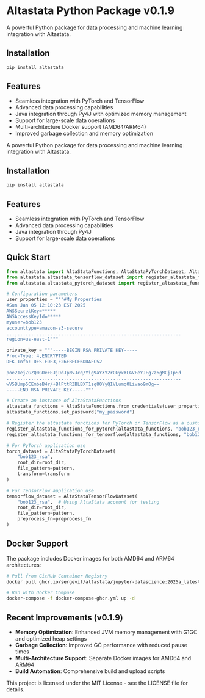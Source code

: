# Altastata Python Package v0.1.9

A powerful Python package for data processing and machine learning integration with Altastata.

## Installation

```bash
pip install altastata
```

## Features

- Seamless integration with PyTorch and TensorFlow
- Advanced data processing capabilities
- Java integration through Py4J with optimized memory management
- Support for large-scale data operations
- Multi-architecture Docker support (AMD64/ARM64)
- Improved garbage collection and memory optimization

A powerful Python package for data processing and machine learning integration with Altastata.

## Installation

```bash
pip install altastata
```

## Features

- Seamless integration with PyTorch and TensorFlow
- Advanced data processing capabilities
- Java integration through Py4J
- Support for large-scale data operations

## Quick Start

```python
from altastata import AltaStataFunctions, AltaStataPyTorchDataset, AltaStataTensorFlowDataset
from altastata.altastata_tensorflow_dataset import register_altastata_functions_for_tensorflow
from altastata.altastata_pytorch_dataset import register_altastata_functions_for_pytorch

# Configuration parameters
user_properties = """#My Properties
#Sun Jan 05 12:10:23 EST 2025
AWSSecretKey=*****
AWSAccessKeyId=*****
myuser=bob123
accounttype=amazon-s3-secure
................................................................
region=us-east-1"""

private_key = """-----BEGIN RSA PRIVATE KEY-----
Proc-Type: 4,ENCRYPTED
DEK-Info: DES-EDE3,F26EBECE6DDAEC52

poe21ejZGZQ0GOe+EJjDdJpNvJcq/Yig9aYXY2rCGyxXLGVFeYJFg7z6gMCjIpSd
................................................................
wV5BUmp5CEmbeB4r/+BlFttRZBLBXT1sq80YyQIVLumq0Livao9mOg==
-----END RSA PRIVATE KEY-----"""

# Create an instance of AltaStataFunctions
altastata_functions = AltaStataFunctions.from_credentials(user_properties, private_key)
altastata_functions.set_password("my_password")

# Register the altastata functions for PyTorch or TensorFlow as a custom dataset
register_altastata_functions_for_pytorch(altastata_functions, "bob123_rsa")
register_altastata_functions_for_tensorflow(altastata_functions, "bob123_rsa")

# For PyTorch application use
torch_dataset = AltaStataPyTorchDataset(
    "bob123_rsa",
    root_dir=root_dir,
    file_pattern=pattern,
    transform=transform
)

# For TensorFlow application use
tensorflow_dataset = AltaStataTensorFlowDataset(
    "bob123_rsa",  # Using AltaStata account for testing
    root_dir=root_dir,
    file_pattern=pattern,
    preprocess_fn=preprocess_fn
)
```

## Docker Support

The package includes Docker images for both AMD64 and ARM64 architectures:

```bash
# Pull from GitHub Container Registry
docker pull ghcr.io/sergevil/altastata/jupyter-datascience:2025a_latest

# Run with Docker Compose
docker-compose -f docker-compose-ghcr.yml up -d
```

## Recent Improvements (v0.1.9)

- **Memory Optimization**: Enhanced JVM memory management with G1GC and optimized heap settings
- **Garbage Collection**: Improved GC performance with reduced pause times
- **Multi-Architecture Support**: Separate Docker images for AMD64 and ARM64
- **Build Automation**: Comprehensive build and upload scripts

This project is licensed under the MIT License - see the LICENSE file for details. 